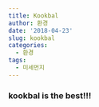 ```yaml
---
title: Kookbal
author: 환경
date: '2018-04-23'
slug: kookbal
categories:
  - 환경
tags:
  - 미세먼지
---
```

### kookbal is the best!!!